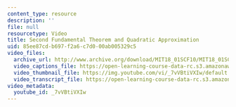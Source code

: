 ```yaml
---
content_type: resource
description: ''
file: null
resourcetype: Video
title: Second Fundamental Theorem and Quadratic Approximation
uid: 85ee87cd-b697-f2a6-c7d0-00ab005329c5
video_files:
  archive_url: http://www.archive.org/download/MIT18_01SCF10/MIT18_01SCF10Rec_41_300k.mp4
  video_captions_file: https://open-learning-course-data-rc.s3.amazonaws.com/18-01sc-single-variable-calculus-fall-2010/becd3d4c4eeb54c6abb15127346e3af4_7vVBtiVXIw.vtt
  video_thumbnail_file: https://img.youtube.com/vi/_7vVBtiVXIw/default.jpg
  video_transcript_file: https://open-learning-course-data-rc.s3.amazonaws.com/18-01sc-single-variable-calculus-fall-2010/5cc8658d7dec01542663e9a08f3be8b3_7vVBtiVXIw.pdf
video_metadata:
  youtube_id: _7vVBtiVXIw
---
```

